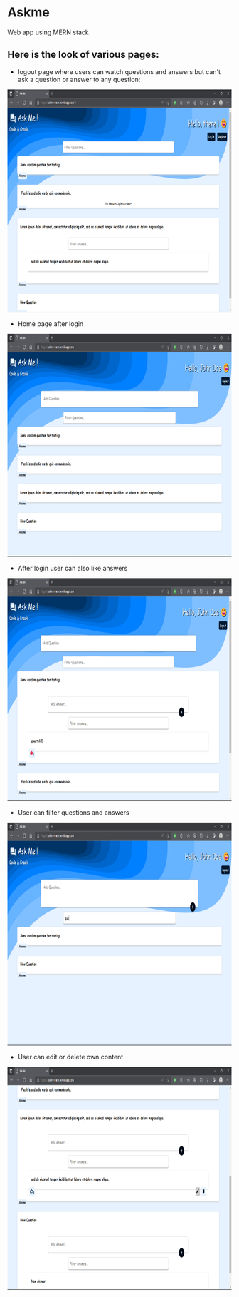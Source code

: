 # Askme
Web app using MERN stack

## Here is the look of various pages:
* logout page where users can watch questions and answers but can't ask a question or answer to any question:
<img src="images/logout.png" height="500">

* Home page after login
<img src="images/home.png" height="500">

* After login user can also like answers
<img src="images/home2.png" height="500">

* User can filter questions and answers 
<img src="images/filter.png" height="500">

* User can edit or delete own content
<img src="images/editdelete.png" height="500">
